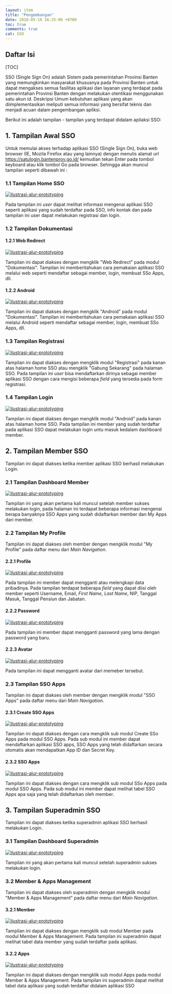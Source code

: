 ```yaml
---
layout: item
title: "Pengembangan"
date: 2018-05-16 16:25:06 +0700
toc: true
comments: true
cat: SSO
---
```


## Daftar Isi

[TOC]

SSO (Single Sign On) adalah Sistem pada pemerintahan Provinsi Banten yang memungkinkan masyarakat khususnya pada Provinsi Banten untuk dapat mengakses semua fasilitas aplikasi dan layanan yang terdapat pada pemerintahan Provinsi Banten dengan melakukan otentikasi menggunakan satu akun id. Deskripsi Umum kebutuhan aplikasi yang akan diimplementasikan meliputi semua informasi yang bersifat teknis dan menjadi acuan dalam pengembangan apliksi.

Berikut ini adalah tampilan - tampilan yang terdapat didalam apliaksi SSO:

## 1. Tampilan Awal SSO

Untuk memulai akses terhadap aplikasi SSO (Single Sign On), buka web browser (IE, Mozila Firefox atau yang lainnya) dengan menulis alamat url https://satulogin.bantenprov.go.id/ kemudian tekan Enter pada tombol keyboard atau klik tombol Go pada browser. Sehingga akan muncul tampilan seperti dibawah ini :

### 1.1 Tampilan Home SSO

[![ilustrasi-alur-prototyping](../images/sso/pengembangan/20180724_awal_home.png)](../images/sso/pengembangan/20180724_awal_home.png)

Pada tampilan ini *user* dapat melihat informasi mengenai aplikasi SSO seperti aplikasi yang sudah terdaftar pada SSO, info kontak dan pada tampilan ini user dapat melakukan registrasi dan login.

### 1.2 Tampilan Dokumentasi

#### 1.2.1 Web Redirect

[![ilustrasi-alur-prototyping](../images/sso/pengembangan/20180810_dokumentasi_web-redirect.png)](../images/sso/pengembangan/20180810_dokumentasi_web-redirect.png)

Tampilan ini dapat diakses dengan mengklik "Web Redirect" pada modul "Dokumentasi". Tampilan ini memberitahukan cara pemakaian aplikasi SSO melalui web seperti mendaftar sebagai member, login, membuat SSo Apps, dll.


#### 1.2.2 Android

[![ilustrasi-alur-prototyping](../images/sso/pengembangan/20180810_dokumentasi_android.png)](../images/sso/pengembangan/20180810_dokumentasi_android.png)

Tampilan ini dapat diakses dengan mengklik "Android" pada modul "Dokumentasi". Tampilan ini memberitahukan cara pemakaian aplikasi SSO melalui Android seperti mendaftar sebagai member, login, membuat SSo Apps, dll.

### 1.3 Tampilan Registrasi

[![ilustrasi-alur-prototyping](../images/sso/pengembangan/20180724_awal_registrasi.png)](../images/sso/pengembangan/20180724_awal_registrasi.png)

Tampilan ini dapat diakses dengan mengklik modul "Registrasi" pada kanan atas halaman home SSO atau mengklik "Gabung Sekarang" pada halaman SSO. Pada tampilan ini *user* bisa mendaftarkan dirinya sebagai member aplikasi SSO dengan cara mengisi beberapa *field* yang tersedia pada form registrasi.

### 1.4 Tampilan Login

[![ilustrasi-alur-prototyping](../images/sso/pengembangan/20180724_awal_login.png)](../images/sso/pengembangan/20180724_awal_login.png)

Tampilan ini dapat diakses dengan mengklik modul "Android" pada kanan atas halaman home SSO. Pada tampilan ini member yang sudah terdaftar pada aplikasi SSO dapat melakukan login untu masuk kedalam dashboard member.

## 2. Tampilan Member SSO

Tampilan ini dapat diakses ketika member aplikasi SSO berhasil melakukan Login.

### 2.1 Tampilan Dashboard Member

[![ilustrasi-alur-prototyping](../images/sso/pengembangan/20180724_member_dashboard.png)](../images/sso/pengembangan/20180724_member_dashboard.png)

Tampilan ini yang akan pertama kali muncul setelah member sukses melakukan login, pada halaman ini terdapat beberapa informasi mengenai berapa banyaknya SSO Apps yang sudah didaftarkan member dan My Apps dari member.

### 2.2 Tampilan My Profile

Tampilan ini dapat diakses oleh member dengan mengklik modul "My Profile" pada daftar menu dari *Main Navigation*.

#### 2.2.1 Profile

[![ilustrasi-alur-prototyping](../images/sso/pengembangan/20180724_member_my-profile_profile.png)](../images/sso/pengembangan/20180724_member_my-profile_profile.png)

Pada tampilan ini member dapat mengganti atau melengkapi data pribadinya. Pada tampilan terdapat beberapa *field* yang dapat diisi oleh member seperti Username, Email, *First Name*, *Last Name*, NIP, Tanggal Masuk, Tanggal Pensiun dan Jabatan.

#### 2.2.2 Password

[![ilustrasi-alur-prototyping](../images/sso/pengembangan/20180724_member_my-profile_password.png)](../images/sso/pengembangan/20180724_member_my-profile_password.png)

Pada tampilan ini member dapat mengganti password yang lama dengan password yang baru.

#### 2.2.3 Avatar

[![ilustrasi-alur-prototyping](../images/sso/pengembangan/20180724_member_my-profile_avatar.png)](../images/sso/pengembangan/20180724_member_my-profile_avatar.png)

Pada tampilan ini dapat mengganti avatar dari memeber tersebut.

### 2.3 Tampilan SSO Apps

Tampilan ini dapat diakses oleh member dengan mengklik modul "SSO Apps" pada daftar menu dari *Main Navigation*.

#### 2.3.1 Create SSO Apps

[![ilustrasi-alur-prototyping](../images/sso/pengembangan/20180724_member_sso-apps_create-sso-apps.png)](../images/sso/pengembangan/20180724_member_sso-apps_create-sso-apps.png)

Tampilan ini dapat diakses dengan cara mengklik sub modul Create SSo Apps pada modul SSO Apps. Pada sub modul ini member dapat mendaftarkan aplikasi SSO apps, SSO Apps yang telah didaftarkan secara otomatis akan mendapatkan App ID dan Secret Key.

#### 2.3.2 SSO Apps

[![ilustrasi-alur-prototyping](../images/sso/pengembangan/20180724_member_sso-apps_sso-apps.png)](../images/sso/pengembangan/20180724_member_sso-apps_sso-apps.png)

Tampilan ini dapat diakses dengan cara mengklik sub modul SSo Apps pada modul SSO Apps. Pada sub modul ini member dapat melihat tabel SSO Apps apa saja yang telah didaftarkan oleh member.

## 3. Tampilan Superadmin SSO

Tampilan ini dapat diakses ketika superadmin aplikasi SSO berhasil melakukan Login.

### 3.1 Tampilan Dashboard Superadmin

[![ilustrasi-alur-prototyping](../images/sso/pengembangan/20180724_superadmin_dashboard.png)](../images/sso/pengembangan/20180724_superadmin_dashboard.png)

Tampilan ini yang akan pertama kali muncul setelah superadmin sukses melakukan login.

### 3.2 Member & Apps Management

Tampilan ini dapat diakses oleh superadmin dengan mengklik modul "Member & Apps Management" pada daftar menu dari *Main Navigation*.

#### 3.2.1 Member

[![ilustrasi-alur-prototyping](../images/sso/pengembangan/20180724_superadmin_member.png)](../images/sso/pengembangan/20180724_superadmin_member.png)

Tampilan ini dapat diakses dengan mengklik sub modul Member pada modul Member & Apps Management. Pada tampilan ini superadmin dapat melihat tabel data member yang sudah terdaftar pada aplikasi.

#### 3.2.2 Apps

[![ilustrasi-alur-prototyping](../images/sso/pengembangan/20180724_superadmin_apps.png)](../images/sso/pengembangan/20180724_superadmin_apps.png)

Tampilan ini dapat diakses dengan mengklik sub modul Apps pada modul Member & Apps Management. Pada tampilan ini superadmin dapat melihat tabel data aplikasi yang sudah terdaftar didalam aplikasi SSO
